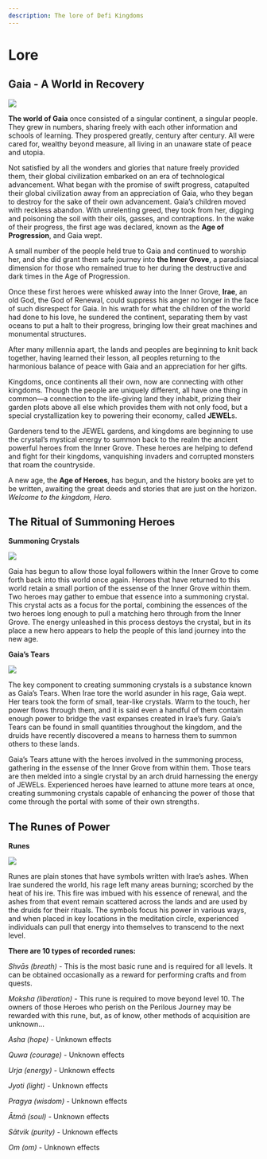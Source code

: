 ```yaml
---
description: The lore of Defi Kingdoms
---
```


# Lore

## Gaia - A World in Recovery

![](https://dfk-hv.b-cdn.net/website-media/images/lore/adventure-horizon-frame-lg.gif)

**The world of Gaia** once consisted of a singular continent, a singular people. They grew in numbers, sharing freely with each other information and schools of learning. They prospered greatly, century after century. All were cared for, wealthy beyond measure, all living in an unaware state of peace and utopia.

Not satisfied by all the wonders and glories that nature freely provided them, their global civilization embarked on an era of technological advancement. What began with the promise of swift progress, catapulted their global civilization away from an appreciation of Gaia, who they began to destroy for the sake of their own advancement. Gaia’s children moved with reckless abandon. With unrelenting greed, they took from her, digging and poisoning the soil with their oils, gasses, and contraptions. In the wake of their progress, the first age was declared, known as the **Age of Progression**, and Gaia wept.

A small number of the people held true to Gaia and continued to worship her, and she did grant them safe journey into **the Inner Grove**, a paradisiacal dimension for those who remained true to her during the destructive and dark times in the Age of Progression.

Once these first heroes were whisked away into the Inner Grove, **Irae**, an old God, the God of Renewal, could suppress his anger no longer in the face of such disrespect for Gaia. In his wrath for what the children of the world had done to his love, he sundered the continent, separating them by vast oceans to put a halt to their progress, bringing low their great machines and monumental structures.

After many millennia apart, the lands and peoples are beginning to knit back together, having learned their lesson, all peoples returning to the harmonious balance of peace with Gaia and an appreciation for her gifts.

Kingdoms, once continents all their own, now are connecting with other kingdoms. Though the people are uniquely different, all have one thing in common—a connection to the life-giving land they inhabit, prizing their garden plots above all else which provides them with not only food, but a special crystallization key to powering their economy, called **JEWEL**s.

Gardeners tend to the JEWEL gardens, and kingdoms are beginning to use the crystal’s mystical energy to summon back to the realm the ancient powerful heroes from the Inner Grove. These heroes are helping to defend and fight for their kingdoms, vanquishing invaders and corrupted monsters that roam the countryside.

A new age, the **Age of Heroes**, has begun, and the history books are yet to be written, awaiting the great deeds and stories that are just on the horizon. _Welcome to the kingdom, Hero._

## The Ritual of Summoning Heroes

**Summoning Crystals**

![](https://user-images.githubusercontent.com/91647016/138388100-df14301a-6e70-48c6-a721-600e3ac24a43.gif)

Gaia has begun to allow those loyal followers within the Inner Grove to come forth back into this world once again. Heroes that have returned to this world retain a small portion of the essense of the Inner Grove within them. Two heroes may gather to embue that essence into a summoning crystal. This crystal acts as a focus for the portal, combining the essences of the two heroes long enough to pull a matching hero through from the Inner Grove. The energy unleashed in this process destoys the crystal, but in its place a new hero appears to help the people of this land journey into the new age.

**Gaia’s Tears**

![](https://dfk-hv.b-cdn.net/website-media/images/lore/gaias-tear.gif)

The key component to creating summoning crystals is a substance known as Gaia’s Tears. When Irae tore the world asunder in his rage, Gaia wept. Her tears took the form of small, tear-like crystals. Warm to the touch, her power flows through them, and it is said even a handful of them contain enough power to bridge the vast expanses created in Irae’s fury. Gaia’s Tears can be found in small quantities throughout the kingdom, and the druids have recently discovered a means to harness them to summon others to these lands.

Gaia’s Tears attune with the heroes involved in the summoning process, gathering in the essense of the Inner Grove from within them. Those tears are then melded into a single crystal by an arch druid harnessing the energy of JEWELs. Experienced heroes have learned to attune more tears at once, creating summoning crystals capable of enhancing the power of those that come through the portal with some of their own strengths.

## The Runes of Power

**Runes**

![](https://dfk-hv.b-cdn.net/website-media/images/lore/rune\_12\_sm.gif)

Runes are plain stones that have symbols written with Irae’s ashes. When Irae sundered the world, his rage left many areas burning; scorched by the heat of his ire. This fire was imbued with his essence of renewal, and the ashes from that event remain scattered across the lands and are used by the druids for their rituals. The symbols focus his power in various ways, and when placed in key locations in the meditation circle, experienced individuals can pull that energy into themselves to transcend to the next level.

**There are 10 types of recorded runes:**

_Shvās (breath)_ - This is the most basic rune and is required for all levels. It can be obtained occasionally as a reward for performing crafts and from quests.

_Moksha (liberation)_ - This rune is required to move beyond level 10. The owners of those Heroes who perish on the Perilous Journey may be rewarded with this rune, but, as of know, other methods of acquisition are unknown...

_Asha (hope)_ - Unknown effects

_Quwa (courage)_ - Unknown effects

_Urja (energy)_ - Unknown effects

_Jyoti (light)_ - Unknown effects

_Pragya (wisdom)_ - Unknown effects

_Ātmā (soul)_ - Unknown effects

_Sātvik (purity)_ - Unknown effects

_Om (om)_ - Unknown effects

